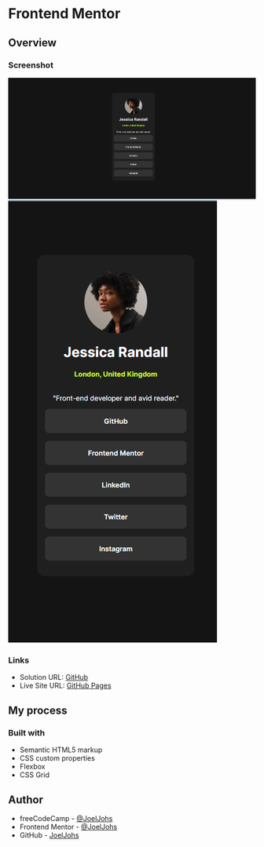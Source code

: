 # Frontend Mentor

## Overview

### Screenshot

![Desktop Screen](./img/desktop.png)
![Mobile Screen](./img/mobile.png)

### Links

- Solution URL: [GitHub](https://github.com/JoelJohs/frontend-mentor_social-links-profile)
- Live Site URL: [GitHub Pages]()

## My process

### Built with

- Semantic HTML5 markup
- CSS custom properties
- Flexbox
- CSS Grid

## Author

- freeCodeCamp - [@JoelJohs](https://www.freecodecamp.org/JoelJohs)
- Frontend Mentor - [@JoelJohs](https://www.frontendmentor.io/profile/JoelJohs)
- GitHub - [JoelJohs](https://github.com/JoelJohs)
